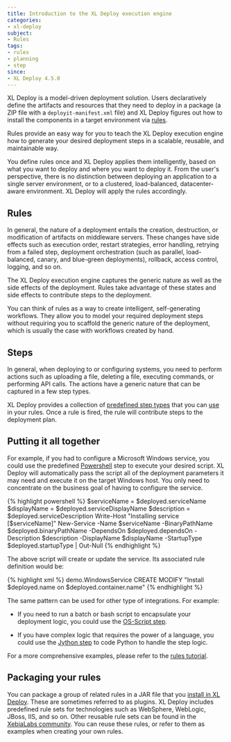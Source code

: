 ```yaml
---
title: Introduction to the XL Deploy execution engine
categories:
- xl-deploy
subject:
- Rules
tags:
- rules
- planning
- step
since:
- XL Deploy 4.5.0
---
```


XL Deploy is a model-driven deployment solution. Users declaratively define the artifacts and resources that they need to deploy in a package (a ZIP file with a `deployit-manifest.xml` file) and XL Deploy figures out how to install the components in a target environment via [rules](/xl-deploy/concept/getting-started-with-xl-deploy-rules.html).

Rules provide an easy way for you to teach the XL Deploy execution engine how to generate your desired deployment steps in a scalable, reusable, and maintainable way.

You define rules once and XL Deploy applies them intelligently, based on what you want to deploy and where you want to deploy it. From the user's perspective, there is no distinction between deploying an application to a single server environment, or to a clustered, load-balanced, datacenter-aware environment. XL Deploy will apply the rules accordingly.

## Rules

In general, the nature of a deployment entails the creation, destruction, or modification of artifacts on middleware servers. These changes have side effects such as execution order, restart strategies, error handling, retrying from a failed step, deployment orchestration (such as parallel, load-balanced, canary, and blue-green deployments), rollback, access control, logging, and so on.

The XL Deploy execution engine captures the generic nature as well as the side effects of the deployment. Rules take advantage of these states and side effects to contribute steps to the deployment.

You can think of rules as a way to create intelligent, self-generating workflows. They allow you to model your required deployment steps without requiring you to scaffold the generic nature of the deployment, which is usually the case with workflows created by hand.

## Steps

In general, when deploying to or configuring systems, you need to perform actions such as uploading a file, deleting a file, executing commands, or performing API calls. The actions have a generic nature that can be captured in a few step types.

XL Deploy provides a collection of [predefined step types](/xl-deploy/6.0.x/referencesteps.html) that you can [use](/xl-deploy/how-to/use-a-predefined-step-in-a-rule.html) in your rules. Once a rule is fired, the rule will contribute steps to the deployment plan.

## Putting it all together

For example, if you had to configure a Microsoft Windows service, you could use the predefined [Powershell](/xl-deploy/6.0.x/referencesteps.html#powershell) step to execute your desired script. XL Deploy will automatically pass the script all of the deployment parameters it may need and execute it on the target Windows host. You only need to concentrate on the business goal of having to configure the service.

{% highlight powershell %}
$serviceName = $deployed.serviceName
$displayName = $deployed.serviceDisplayName
$description = $deployed.serviceDescription
Write-Host "Installing service [$serviceName]"
New-Service -Name $serviceName -BinaryPathName $deployed.binaryPathName -DependsOn $deployed.dependsOn -Description $description -DisplayName $displayName -StartupType $deployed.startupType | Out-Null
{% endhighlight %}

The above script will create or update the service. Its associated rule definition would be:

{% highlight xml %}
<rule name="sample.InstallService" scope="deployed">
    <conditions>
        <type>demo.WindowsService</type>
        <operation>CREATE</operation>
        <operation>MODIFY</operation>
    </conditions>
    <steps>
        <powershell>
            <description expression="true">"Install $deployed.name on $deployed.container.name"</description>
            <script>sample/windows/install_service.ps1</script>
        </powershell>
    </steps>
</rule>
{% endhighlight %}

The same pattern can be used for other type of integrations. For example:

* If you need to run a batch or bash script to encapsulate your deployment logic, you could use the [OS-Script step](/xl-deploy/6.0.x/referencesteps.html#os-script).

* If you have complex logic that requires the power of a language, you could use the [Jython step](/xl-deploy/6.0.x/referencesteps.html#jython) to code Python to handle the step logic.

For a more comprehensive examples, please refer to the [rules tutorial](https://docs.xebialabs.com/xl-deploy/how-to/xl-deploy-rules-tutorial.html).

## Packaging your rules

You can package a group of related rules in a JAR file that you [install in XL Deploy](/xl-deploy/how-to/install-or-remove-xl-deploy-plugins.html#install-a-plugin). These are sometimes referred to as plugins. XL Deploy includes predefined rule sets for technologies such as WebSphere, WebLogic, JBoss, IIS, and so on. Other reusable rule sets can be found in the [XebiaLabs community](https://www.github.com/xebialabs-community). You can reuse these rules, or refer to them as examples when creating your own rules.
